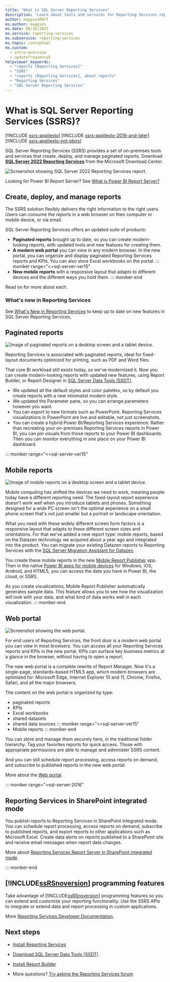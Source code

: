 ```yaml
---
title: "What is SQL Server Reporting Services"
description: "Learn about tools and services for Reporting Services reports on premises."
author: maggiesMSFT
ms.author: maggies
ms.date: 09/16/2022
ms.service: reporting-services
ms.subservice: reporting-services
ms.topic: conceptual
ms.custom:
  - intro-overview
  - updatefrequency5
helpviewer_keywords:
  - "reports [Reporting Services]"
  - "SSRS"
  - "reports [Reporting Services], about reports"
  - "Reporting Services"
  - "SQL Server Reporting Services"
---
```


# What is SQL Server Reporting Services (SSRS)?

[!INCLUDE [ssrs-appliesto](../includes/ssrs-appliesto.md)] [!INCLUDE [ssrs-appliesto-2016-and-later](../includes/ssrs-appliesto-2016-and-later.md)] [!INCLUDE [ssrs-appliesto-not-pbirs](../includes/ssrs-appliesto-not-pbirs.md)]

SQL Server Reporting Services (SSRS) provides a set of on-premises tools and services that create, deploy, and manage paginated reports. Download [**SQL Server 2022 Reporting Services**](https://www.microsoft.com/download/details.aspx?id=104502) from the Microsoft Download Center.

![Screenshot showing SQL Server 2022 Reporting Services report.](../reporting-services/media/report-server-2022-coho-winery.png "Screenshot showing SQL Server 2022 Reporting Services report.")

Looking for Power BI Report Server? See [What is Power BI Report Server?](/power-bi/report-server/get-started)

## Create, deploy, and manage reports

The SSRS solution flexibly delivers the right information to the right users. Users can consume the reports in a web browser on their computer or mobile device, or via email.

SQL Server Reporting Services offers an updated suite of products:

* **Paginated reports** brought up to date, so you can create modern-looking reports, with updated tools and new features for creating them.
* **A modern web portal** you can view in any modern browser. In the new portal, you can organize and display paginated Reporting Services reports and KPIs. You can also store Excel workbooks on the portal.
::: moniker range="<=sql-server-ver15"
* **New mobile reports** with a responsive layout that adapts to different devices and the different ways you hold them.
::: moniker-end

Read on for more about each.

### What's new in Reporting Services

See [What's New in Reporting Services](../reporting-services/what-s-new-in-sql-server-reporting-services-ssrs.md) to keep up to date on new features in SQL Server Reporting Services.

## Paginated reports

![Image of paginated reports on a desktop screen and a tablet device.](../reporting-services/media/ssrs-paginated-reports.png)

Reporting Services is associated with paginated reports, ideal for fixed-layout documents optimized for printing, such as PDF and Word files.

That core BI workload still exists today, so we've modernized it. Now you can create modern-looking reports with updated new features, using Report Builder, or Report Designer in [SQL Server Data Tools (SSDT)](../reporting-services/tools/reporting-services-in-sql-server-data-tools-ssdt.md).

* We updated all the default styles and color palettes, so by default you create reports with a new minimalist modern style.
* We updated the Parameter pane, so you can arrange parameters however you want.
* You can export to new formats such as PowerPoint. Reporting Services visualizations in PowerPoint are live and editable, not just screenshots.
* You can create a hybrid Power BI/Reporting Services experience:  Rather than recreating your on-premises Reporting Services reports in Power BI, you can pin visuals from those reports to your Power BI dashboards. Then you can monitor everything in one place on your Power BI dashboard.

::: moniker range="<=sql-server-ver15"

## Mobile reports

![Image of mobile reports on a desktop screen and a tablet device.](../reporting-services/media/ssrs-mobile-reports.png)

Mobile computing has shifted the devices we need to work, meaning people today have a different reporting need. The fixed-layout report experience doesn't work well when you introduce tablets and phones. Something designed for a wide PC screen isn't the optimal experience on a small phone screen that's not just smaller but a portrait or landscape orientation.

What you need with these widely different screen form factors is a responsive layout that adapts to these different screen sizes and orientations. For that we've added a new report type: mobile reports, based on the Datazen technology we acquired about a year ago and integrated into the product. You can migrate your existing Datazen reports to Reporting Services with the [SQL Server Migration Assistant for Datazen](https://www.microsoft.com/download/details.aspx?id=53128).

You create these mobile reports in the new [Mobile Report Publisher](../reporting-services/mobile-reports/create-mobile-reports-with-sql-server-mobile-report-publisher.md) app. Then in the native [Power BI apps for mobile devices](https://powerbi.microsoft.com/documentation/powerbi-power-bi-apps-for-mobile-devices/) for Windows, iOS, Android, and HTML5, you can access the data you have in Power BI, the cloud, or SSRS.

As you create visualizations, Mobile Report Publisher automatically generates sample data. This feature allows you to see how the visualization will look with your data, and what kind of data works well in each visualization.
::: moniker-end

## Web portal

![Screenshot showing the web portal.](../reporting-services/media/report-server-2022-web-portal.png)

For end users of Reporting Services, the front door is a modern web portal you can view in most browsers. You can access all your Reporting Services reports and KPIs in the new portal. KPIs can surface key business metrics at a glance in the browser, without having to open a report.

The new web portal is a complete rewrite of Report Manager. Now it's a single-page, standards-based HTML5 app, which modern browsers are optimized for: Microsoft Edge, Internet Explorer 10 and 11, Chrome, Firefox, Safari, and all the major browsers.

The content on the web portal is organized by type:

* paginated reports
* KPIs
* Excel workbooks
* shared datasets
* shared data sources
::: moniker range="<=sql-server-ver15"
* Mobile reports 
::: moniker-end

You can store and manage them securely here, in the traditional folder hierarchy. Tag your favorites reports for quick access. Those with appropriate permissions are able to manage and administer SSRS content.

And you can still schedule report processing, access reports on demand, and subscribe to published reports in the new web portal.

More about the [Web portal](../reporting-services/web-portal-ssrs-native-mode.md).

::: moniker range="=sql-server-2016"

## Reporting Services in SharePoint integrated mode

You publish reports to Reporting Services in SharePoint integrated mode. You can schedule report processing, access reports on demand, subscribe to published reports, and export reports to other applications such as Microsoft Excel. Create data alerts on reports published to a SharePoint site and receive email messages when report data changes.  

More about [Reporting Services Report Server in SharePoint integrated mode](../reporting-services/report-server-sharepoint/reporting-services-report-server-sharepoint-mode.md).

::: moniker-end

## [!INCLUDE[ssRSnoversion](../includes/ssrsnoversion-md.md)] programming features

Take advantage of [!INCLUDE[ssRSnoversion](../includes/ssrsnoversion-md.md)] programming features so you can extend and customize your reporting functionality. Use the SSRS APIs to integrate or extend data and report processing in custom applications.

More [Reporting Services Developer Documentation](../reporting-services/reporting-services-developer-documentation.md).

## Next steps

* [Install Reporting Services](../reporting-services/install-windows/install-reporting-services.md)
* [Download SQL Server Data Tools (SSDT)](../ssdt/download-sql-server-data-tools-ssdt.md)
* [Install Report Builder](../reporting-services/install-windows/install-report-builder.md)

* More questions? [Try asking the Reporting Services forum](/answers/search.html?c=&f=&includeChildren=&q=ssrs+OR+reporting+services&redirect=search%2fsearch&sort=relevance&type=question+OR+idea+OR+kbentry+OR+answer+OR+topic+OR+user)
